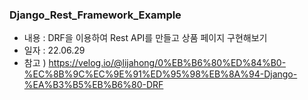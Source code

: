### Django_Rest_Framework_Example
- 내용 : DRF을 이용하여 Rest API를 만들고 상품 페이지 구현해보기
- 일자 : 22.06.29
- 참고 ) https://velog.io/@lijahong/0%EB%B6%80%ED%84%B0-%EC%8B%9C%EC%9E%91%ED%95%98%EB%8A%94-Django-%EA%B3%B5%EB%B6%80-DRF
